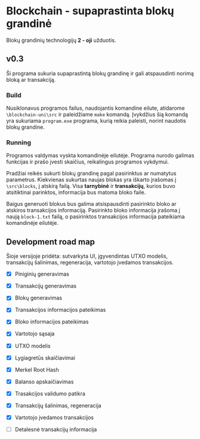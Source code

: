 # Blockchain - supaprastinta blokų grandinė

Blokų grandinių technologijų **2 - oji** užduotis.

## v0.3

Ši programa sukuria supaprastintą blokų grandinę ir gali atspausdinti norimą bloką ar transakciją.

### Build

Nusiklonavus programos failus, naudojantis komandine eilute, atidarome `\blockchain-uni\src` ir paleidžiame `make` komandą. Įvykdžius šią komandą yra sukuriama `program.exe` programa, kurią reikia paleisti, norint naudotis blokų grandine.

### Running

Programos valdymas vyskta komandinėje eilutėje. Programa nurodo galimas funkcijas ir prašo įvesti skaičius, reikalingus programos vykdymui. 

Pradžiai reikės sukurti blokų grandinę pagal pasirinktus ar numatytus parametrus. Kiekvienas sukurtas naujas blokas yra iškarto įrašomas į `\src\blocks`, į atskirą failą. Visa **tarnybinė** ir **transakcijų**, kurios buvo atsitiktinai parinktos, informacija bus matoma bloko faile.

Baigus generuoti blokus bus galima atsispausdinti pasirinkto bloko ar atskiros transakcijos informaciją. Pasirinkto bloko informacija įrašoma į naują `block-1.txt` failą, o pasirinktos transakcijos informacija pateikiama komandinėje eilutėje.

## Development road map

Šioje versijoje pridėta: sutvarkyta UI, įgyvendintas UTXO modelis, transakcijų šalinimas, regeneracija, vartotojo įvedamos transakcijos. 

 - [x] Piniginių generavimas
 - [x] Transakcijų generavimas
 - [x] Blokų generavimas
 - [x] Transakcijos informacijos pateikimas
 - [x] Bloko informacijos pateikimas
 - [x] Vartotojo sąsaja
 - [x] UTXO modelis
 - [x] Lygiagretūs skaičiavimai
 - [x] Merkel Root Hash
 - [x] Balanso apskaičiavimas
 - [x] Trasakcijos validumo patikra
 - [x] Transakcijų šalinimas, regeneracija
 - [x] Vartotojo įvedamos transakcijos
 - [ ] Detalesnė transakcijų informacija
       
